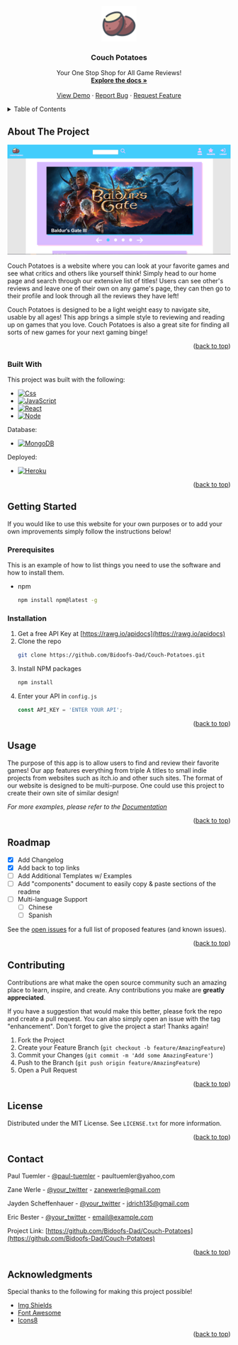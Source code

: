 <a name="readme-top"></a>

<!-- PROJECT SHIELDS -->
<!-- [![Contributors][contributors-shield]][contributors-url]
[![Forks][forks-shield]][forks-url]
[![Stargazers][stars-shield]][stars-url]
[![Issues][issues-shield]][issues-url]
[![MIT License][license-shield]][license-url]
[![LinkedIn][linkedin-shield]][linkedin-url] -->

<!-- PROJECT LOGO -->
<br />
<div align="center">
  <a href="https://couch-potatoes-a337ed1d41bf.herokuapp.com/">
    <img src="client\src\components\assets\potatoIcon.png" alt="Logo" width="80" height="80">
  </a>

  <h3 align="center">Couch Potatoes</h3>

  <p align="center">
    Your One Stop Shop for All Game Reviews!
    <br />
    <a href="https://github.com/Bidoofs-Dad/Couch-Potatoes"><strong>Explore the docs »</strong></a>
    <br />
    <br />
    <a href="https://github.com/Bidoofs-Dad/Couch-Potatoes">View Demo</a>
    ·
    <a href="https://github.com/Bidoofs-Dad/Couch-Potatoes/issues">Report Bug</a>
    ·
    <a href="https://github.com/Bidoofs-Dad/Couch-Potatoes/issues">Request Feature</a>
  </p>
</div>



<!-- TABLE OF CONTENTS -->
<details>
  <summary>Table of Contents</summary>
  <ol>
    <li>
      <a href="#about-the-project">About The Project</a>
      <ul>
        <li><a href="#built-with">Built With</a></li>
      </ul>
    </li>
    <li>
      <a href="#getting-started">Getting Started</a>
      <ul>
        <li><a href="#prerequisites">Prerequisites</a></li>
        <li><a href="#installation">Installation</a></li>
      </ul>
    </li>
    <li><a href="#usage">Usage</a></li>
    <li><a href="#roadmap">Roadmap</a></li>
    <li><a href="#contributing">Contributing</a></li>
    <li><a href="#license">License</a></li>
    <li><a href="#contact">Contact</a></li>
    <li><a href="#acknowledgments">Acknowledgments</a></li>
  </ol>
</details>



<!-- ABOUT THE PROJECT -->
## About The Project

[![Product Name Screen Shot][product-screenshot]](https://example.com)

Couch Potatoes is a website where you can look at your favorite games and see what critics and others like yourself think! Simply head to our home page and search through our extensive list of titles! Users can see other's reviews and leave one of their own on any game's page, they can then go to their profile and look through all the reviews they have left! 

Couch Potatoes is designed to be a light weight easy to navigate site, usable by all ages! This app brings a simple style to reviewing and reading up on games that you love. Couch Potatoes is also a great site for finding all sorts of new games for your next gaming binge!

<p align="right">(<a href="#readme-top">back to top</a>)</p>



### Built With

This project was built with the following:

* [![Css][Css]][Css-url]
* [![JavaScript][JavaScript]][JavaScript-url]
* [![React][React.js]][React-url]
* [![Node][Node.js]][Node.js-url]

Database:
* [![MongoDB][MongoDB]][MongoDB-url]

Deployed:
* [![Heroku][Heroku]][Heroku-url]

<p align="right">(<a href="#readme-top">back to top</a>)</p>



<!-- GETTING STARTED -->
## Getting Started

If you would like to use this website for your own purposes or to add your own improvements simply follow the instructions below! 

### Prerequisites

This is an example of how to list things you need to use the software and how to install them.
* npm
  ```sh
  npm install npm@latest -g
  ```

### Installation

1. Get a free API Key at [https://rawg.io/apidocs](https://rawg.io/apidocs)
2. Clone the repo
   ```sh
   git clone https://github.com/Bidoofs-Dad/Couch-Potatoes.git
   ```
3. Install NPM packages
   ```sh
   npm install
   ```
4. Enter your API in `config.js`
   ```js
   const API_KEY = 'ENTER YOUR API';
   ```

<p align="right">(<a href="#readme-top">back to top</a>)</p>



<!-- USAGE EXAMPLES -->
## Usage

The purpose of this app is to allow users to find and review their favorite games! Our app features everything from triple A titles to small indie projects from websites such as itch.io and other such sites. The format of our website is designed to be multi-purpose. One could use this project to create their own site of similar design!

_For more examples, please refer to the [Documentation](https://github.com/Bidoofs-Dad/Couch-Potatoes)_

<p align="right">(<a href="#readme-top">back to top</a>)</p>



<!-- ROADMAP -->
## Roadmap

- [x] Add Changelog
- [x] Add back to top links
- [ ] Add Additional Templates w/ Examples
- [ ] Add "components" document to easily copy & paste sections of the readme
- [ ] Multi-language Support
    - [ ] Chinese
    - [ ] Spanish

See the [open issues](https://github.com/Bidoofs-Dad/Couch-Potatoes/issues) for a full list of proposed features (and known issues).

<p align="right">(<a href="#readme-top">back to top</a>)</p>



<!-- CONTRIBUTING -->
## Contributing

Contributions are what make the open source community such an amazing place to learn, inspire, and create. Any contributions you make are **greatly appreciated**.

If you have a suggestion that would make this better, please fork the repo and create a pull request. You can also simply open an issue with the tag "enhancement".
Don't forget to give the project a star! Thanks again!

1. Fork the Project
2. Create your Feature Branch (`git checkout -b feature/AmazingFeature`)
3. Commit your Changes (`git commit -m 'Add some AmazingFeature'`)
4. Push to the Branch (`git push origin feature/AmazingFeature`)
5. Open a Pull Request

<p align="right">(<a href="#readme-top">back to top</a>)</p>



<!-- LICENSE -->
## License

Distributed under the MIT License. See `LICENSE.txt` for more information.

<p align="right">(<a href="#readme-top">back to top</a>)</p>



<!-- CONTACT -->
## Contact

Paul Tuemler - [@paul-tuemler](https://twitter.com/your_username) - paultuemler@yahoo,com

Zane Werle - [@your_twitter](https://twitter.com/zanewerle) - zanewerle@gmail.com

Jayden Scheffenhauer - [@your_twitter](https://twitter.com/your_username) - jdrich135@gmail.com

Eric Bester - [@your_twitter](https://twitter.com/your_username) - email@example.com

Project Link: [https://github.com/Bidoofs-Dad/Couch-Potatoes](https://github.com/Bidoofs-Dad/Couch-Potatoes)

<p align="right">(<a href="#readme-top">back to top</a>)</p>



<!-- ACKNOWLEDGMENTS -->
## Acknowledgments

Special thanks to the following for making this project possible!

* [Img Shields](https://shields.io)
* [Font Awesome](https://fontawesome.com)
* [Icons8](https://icons8.com/icon/70506/potato)

<p align="right">(<a href="#readme-top">back to top</a>)</p>



<!-- MARKDOWN LINKS & IMAGES -->
[contributors-shield]: https://img.shields.io/github/contributors/othneildrew/Best-README-Template.svg?style=for-the-badge
[contributors-url]: https://github.com/othneildrew/Best-README-Template/graphs/contributors
[forks-shield]: https://img.shields.io/github/forks/othneildrew/Best-README-Template.svg?style=for-the-badge
[forks-url]: https://github.com/othneildrew/Best-README-Template/network/members
[stars-shield]: https://img.shields.io/github/stars/othneildrew/Best-README-Template.svg?style=for-the-badge
[stars-url]: https://github.com/othneildrew/Best-README-Template/stargazers
[issues-shield]: https://img.shields.io/github/issues/othneildrew/Best-README-Template.svg?style=for-the-badge
[issues-url]: https://github.com/othneildrew/Best-README-Template/issues
[license-shield]: https://img.shields.io/github/license/othneildrew/Best-README-Template.svg?style=for-the-badge
[license-url]: https://github.com/othneildrew/Best-README-Template/blob/master/LICENSE.txt
[linkedin-shield]: https://img.shields.io/badge/-LinkedIn-black.svg?style=for-the-badge&logo=linkedin&colorB=555
[linkedin-url]: https://linkedin.com/in/othneildrew
[product-screenshot]: client\src\components\assets\finalprojsc.PNG
[Css]: https://img.shields.io/badge/CSS3-1572B6?style=for-the-badge&logo=css3&logoColor=white
[Css-url]: https://www.w3schools.com/css/
[JavaScript]: https://img.shields.io/badge/JavaScript-323330?style=for-the-badge&logo=javascript&logoColor=F7DF1E
[JavaScript-url]: https://www.javascript.com/
[React.js]: https://img.shields.io/badge/React-20232A?style=for-the-badge&logo=react&logoColor=61DAFB
[React-url]: https://reactjs.org/
[Node.js]: https://img.shields.io/badge/Node%20js-339933?style=for-the-badge&logo=nodedotjs&logoColor=white
[Node.js-url]: https://nodejs.org/en 
[MongoDB]: https://img.shields.io/badge/MongoDB-4EA94B?style=for-the-badge&logo=mongodb&logoColor=white
[MongoDB-url]: https://www.mongodb.com/
[Heroku]: https://img.shields.io/badge/Heroku-430098?style=for-the-badge&logo=heroku&logoColor=white
[Heroku-url]: https://couch-potatoes-a337ed1d41bf.herokuapp.com/